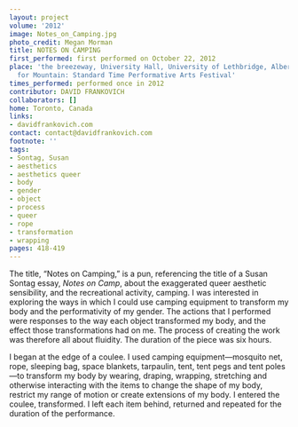 ```yaml
---
layout: project
volume: '2012'
image: Notes_on_Camping.jpg
photo_credit: Megan Morman
title: NOTES ON CAMPING
first_performed: first performed on October 22, 2012
place: 'the breezeway, University Hall, University of Lethbridge, Alberta, Canada
  for Mountain: Standard Time Performative Arts Festival'
times_performed: performed once in 2012
contributor: DAVID FRANKOVICH
collaborators: []
home: Toronto, Canada
links:
- davidfrankovich.com
contact: contact@davidfrankovich.com
footnote: ''
tags:
- Sontag, Susan
- aesthetics
- aesthetics queer
- body
- gender
- object
- process
- queer
- rope
- transformation
- wrapping
pages: 418-419
---
```


The title, “Notes on Camping,” is a pun, referencing the title of a Susan Sontag essay, _Notes on Camp_, about the exaggerated queer aesthetic sensibility, and the recreational activity, camping. I was interested in exploring the ways in which I could use camping equipment to transform my body and the performativity of my gender. The actions that I performed were responses to the way each object transformed my body, and the effect those transformations had on me. The process of creating the work was therefore all about fluidity. The duration of the piece was six hours.

I began at the edge of a coulee. I used camping equipment—mosquito net, rope, sleeping bag, space blankets, tarpaulin, tent, tent pegs and tent poles—to transform my body by wearing, draping, wrapping, stretching and otherwise interacting with the items to change the shape of my body, restrict my range of motion or create extensions of my body. I entered the coulee, transformed. I left each item behind, returned and repeated for the duration of the performance.

